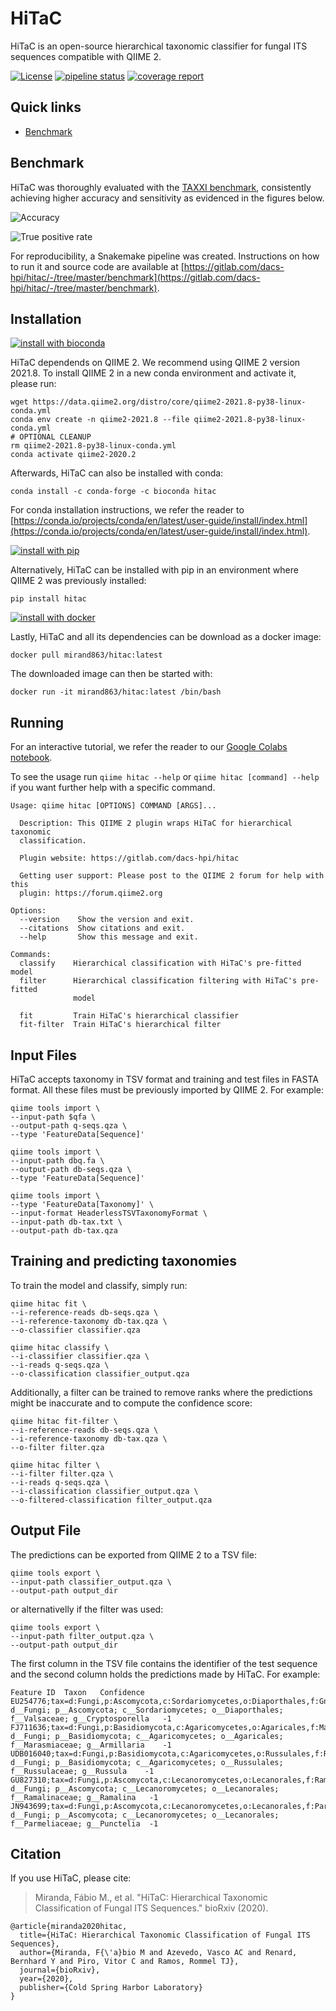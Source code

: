 # HiTaC

HiTaC is an open-source hierarchical taxonomic classifier for fungal ITS sequences compatible with QIIME 2.

[![License](https://img.shields.io/badge/License-BSD_3--Clause-blue.svg)](https://opensource.org/licenses/BSD-3-Clause) [![pipeline status](https://gitlab.com/dacs-hpi/hitac/badges/master/pipeline.svg)](https://gitlab.com/dacs-hpi/hitac/-/commits/master) [![coverage report](https://gitlab.com/dacs-hpi/hitac/badges/master/coverage.svg)](https://gitlab.com/dacs-hpi/hitac/-/commits/master)

## Quick links

- [Benchmark](#benchmark)

## Benchmark

HiTaC was thoroughly evaluated with the [TAXXI benchmark](https://peerj.com/articles/4652/), consistently achieving higher accuracy and sensitivity as evidenced in the figures below.

![Accuracy](./benchmark/results/images/accuracy.svg)

![True positive rate](./benchmark/results/images/tpr.svg)

For reproducibility, a Snakemake pipeline was created. Instructions on how to run it and source code are available at [https://gitlab.com/dacs-hpi/hitac/-/tree/master/benchmark](https://gitlab.com/dacs-hpi/hitac/-/tree/master/benchmark).

## Installation

[![install with bioconda](https://img.shields.io/badge/install%20with-bioconda-brightgreen.svg?style=flat)](http://bioconda.github.io/recipes/hitac/README.html)

HiTaC dependends on QIIME 2. We recommend using QIIME 2 version 2021.8. To install QIIME 2 in a new conda environment and activate it, please run:

```
wget https://data.qiime2.org/distro/core/qiime2-2021.8-py38-linux-conda.yml
conda env create -n qiime2-2021.8 --file qiime2-2021.8-py38-linux-conda.yml
# OPTIONAL CLEANUP
rm qiime2-2021.8-py38-linux-conda.yml
conda activate qiime2-2020.2
```

Afterwards, HiTaC can also be installed with conda:

```
conda install -c conda-forge -c bioconda hitac
```

For conda installation instructions, we refer the reader to [https://conda.io/projects/conda/en/latest/user-guide/install/index.html](https://conda.io/projects/conda/en/latest/user-guide/install/index.html).

[![install with pip](https://gitlab.com/dacs-hpi/hitac/-/raw/master/resources/pip.svg)](https://pypi.org/project/hitac/)

Alternatively, HiTaC can be installed with pip in an environment where QIIME 2 was previously installed:

```
pip install hitac
```

[![install with docker](https://gitlab.com/dacs-hpi/hitac/-/raw/master/resources/docker.svg)](https://hub.docker.com/r/mirand863/hitac)

Lastly, HiTaC and all its dependencies can be download as a docker image:

```
docker pull mirand863/hitac:latest
```

The downloaded image can then be started with:

```
docker run -it mirand863/hitac:latest /bin/bash
```

## Running

For an interactive tutorial, we refer the reader to our [Google Colabs notebook](https://colab.research.google.com/drive/12XicbyNhUQB2eVaiJG2b-0HMsOqvQTNs).

To see the usage run `qiime hitac --help` or `qiime hitac [command] --help` if you want further help with a specific command.

```
Usage: qiime hitac [OPTIONS] COMMAND [ARGS]...

  Description: This QIIME 2 plugin wraps HiTaC for hierarchical taxonomic
  classification.

  Plugin website: https://gitlab.com/dacs-hpi/hitac

  Getting user support: Please post to the QIIME 2 forum for help with this
  plugin: https://forum.qiime2.org

Options:
  --version    Show the version and exit.
  --citations  Show citations and exit.
  --help       Show this message and exit.

Commands:
  classify    Hierarchical classification with HiTaC's pre-fitted model
  filter      Hierarchical classification filtering with HiTaC's pre-fitted
              model

  fit         Train HiTaC's hierarchical classifier
  fit-filter  Train HiTaC's hierarchical filter
```

## Input Files

HiTaC accepts taxonomy in TSV format and training and test files in FASTA format. All these files must be previously imported by QIIME 2. For example:

```
qiime tools import \
--input-path $qfa \
--output-path q-seqs.qza \
--type 'FeatureData[Sequence]'

qiime tools import \
--input-path dbq.fa \
--output-path db-seqs.qza \
--type 'FeatureData[Sequence]'

qiime tools import \
--type 'FeatureData[Taxonomy]' \
--input-format HeaderlessTSVTaxonomyFormat \
--input-path db-tax.txt \
--output-path db-tax.qza
```

## Training and predicting taxonomies

To train the model and classify, simply run:

```
qiime hitac fit \
--i-reference-reads db-seqs.qza \
--i-reference-taxonomy db-tax.qza \
--o-classifier classifier.qza

qiime hitac classify \
--i-classifier classifier.qza \
--i-reads q-seqs.qza \
--o-classification classifier_output.qza
```

Additionally, a filter can be trained to remove ranks where the predictions might be inaccurate and to compute the confidence score:

```
qiime hitac fit-filter \
--i-reference-reads db-seqs.qza \
--i-reference-taxonomy db-tax.qza \
--o-filter filter.qza

qiime hitac filter \
--i-filter filter.qza \
--i-reads q-seqs.qza \
--i-classification classifier_output.qza \
--o-filtered-classification filter_output.qza
```

## Output File

The predictions can be exported from QIIME 2 to a TSV file:

```
qiime tools export \
--input-path classifier_output.qza \
--output-path output_dir
```

or alternativelly if the filter was used:

```
qiime tools export \
--input-path filter_output.qza \
--output-path output_dir
```

The first column in the TSV file contains the identifier of the test sequence and the second column holds the predictions made by HiTaC. For example:

```
Feature ID	Taxon	Confidence
EU254776;tax=d:Fungi,p:Ascomycota,c:Sordariomycetes,o:Diaporthales,f:Gnomoniaceae,g:Gnomonia;	d__Fungi; p__Ascomycota; c__Sordariomycetes; o__Diaporthales; f__Valsaceae; g__Cryptosporella	-1
FJ711636;tax=d:Fungi,p:Basidiomycota,c:Agaricomycetes,o:Agaricales,f:Marasmiaceae,g:Armillaria;	d__Fungi; p__Basidiomycota; c__Agaricomycetes; o__Agaricales; f__Marasmiaceae; g__Armillaria	-1
UDB016040;tax=d:Fungi,p:Basidiomycota,c:Agaricomycetes,o:Russulales,f:Russulaceae,g:Russula;	d__Fungi; p__Basidiomycota; c__Agaricomycetes; o__Russulales; f__Russulaceae; g__Russula	-1
GU827310;tax=d:Fungi,p:Ascomycota,c:Lecanoromycetes,o:Lecanorales,f:Ramalinaceae,g:Ramalina;	d__Fungi; p__Ascomycota; c__Lecanoromycetes; o__Lecanorales; f__Ramalinaceae; g__Ramalina	-1
JN943699;tax=d:Fungi,p:Ascomycota,c:Lecanoromycetes,o:Lecanorales,f:Parmeliaceae,g:Melanohalea;	d__Fungi; p__Ascomycota; c__Lecanoromycetes; o__Lecanorales; f__Parmeliaceae; g__Punctelia	-1
```

## Citation

If you use HiTaC, please cite:

>Miranda, Fábio M., et al. "HiTaC: Hierarchical Taxonomic Classification of Fungal ITS Sequences." bioRxiv (2020).

```
@article{miranda2020hitac,
  title={HiTaC: Hierarchical Taxonomic Classification of Fungal ITS Sequences},
  author={Miranda, F{\'a}bio M and Azevedo, Vasco AC and Renard, Bernhard Y and Piro, Vitor C and Ramos, Rommel TJ},
  journal={bioRxiv},
  year={2020},
  publisher={Cold Spring Harbor Laboratory}
}
```
